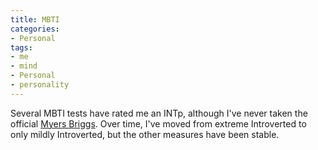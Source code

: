 ```yaml
---
title: MBTI
categories:
- Personal
tags:
- me
- mind
- Personal
- personality
---
```


Several MBTI tests have rated me an INTp, although I've never taken the official [Myers Briggs][1].  Over time, I've moved from extreme Introverted to only mildly Introverted, but the other measures have been stable.

   [1]: http://www.knowyourtype.com/

